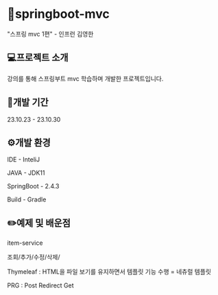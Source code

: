 # 📖springboot-mvc
"스프링 mvc 1편" - 인프런 김영한

## 💻프로젝트 소개
강의를 통해 스프링부트 mvc 학습하며 개발한 프로젝트입니다.

## 📆개발 기간
23.10.23 - 23.10.30

## ⚙️개발 환경
IDE - InteliJ

JAVA - JDK11

SpringBoot - 2.4.3

Build - Gradle

## ✏️예제 및 배운점
item-service

조회/추가/수정/삭제/

Thymeleaf : 
HTML을 파일 보기를 유지하면서 템플릿 기능 수행 = 네츄럴 템플릿

PRG :
Post Redirect Get
